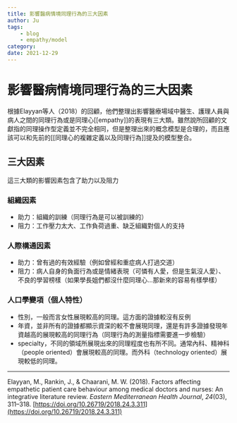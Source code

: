 ```yaml
---
title: 影響醫病情境同理行為的三大因素
author: Ju
tags: 
    - blog
    - empathy/model
category:
date: 2021-12-29
---
```


# 影響醫病情境同理行為的三大因素

根據Elayyan等人（2018）的回顧，他們整理出影響醫療場域中醫生、護理人員與病人之間的同理行為或是同理心[[empathy]]的表現有三大類。雖然說所回顧的文獻指的同理操作型定義並不完全相同，但是整理出來的概念模型是合理的，而且應該可以和先前的[[同理心的複雜定義以及同理行為]]提及的模型整合。

## 三大因素

這三大類的影響因素包含了助力以及阻力

### 組織因素

- 助力：組織的訓練（同理行為是可以被訓練的）
- 阻力：工作壓力太大、工作負荷過重、缺乏組織對個人的支持

### 人際構通因素

- 助力：曾有過的有效經驗（例如曾經和重症病人打過交道）
- 阻力：病人自身的負面行為或是情緒表現（可憐有人愛，但是生氣沒人愛）、不良的學習榜樣（如果學長姐們都沒什麼同理心…那新來的容易有樣學樣）

### 人口學變項（個人特性）

- 性別，一般而言女性展現較高的同理。這方面的證據較沒有反例
- 年資，並非所有的證據都顯示資深的較不會展現同理，還是有許多證據發現年資越高的展現較高的同理行為（同理行為的測量指標需要進一步檢驗）
- specialty，不同的領域所展現出來的同理程度也有所不同。通常內科、精神科（people oriented）會展現較高的同理。而外科（technology oriented）展現較低的同理。


---

Elayyan, M., Rankin, J., & Chaarani, M. W. (2018). Factors affecting empathetic patient care behaviour among medical doctors and nurses: An integrative literature review. _Eastern Mediterranean Health Journal_, _24_(03), 311–318. [https://doi.org/10.26719/2018.24.3.311](https://doi.org/10.26719/2018.24.3.311)